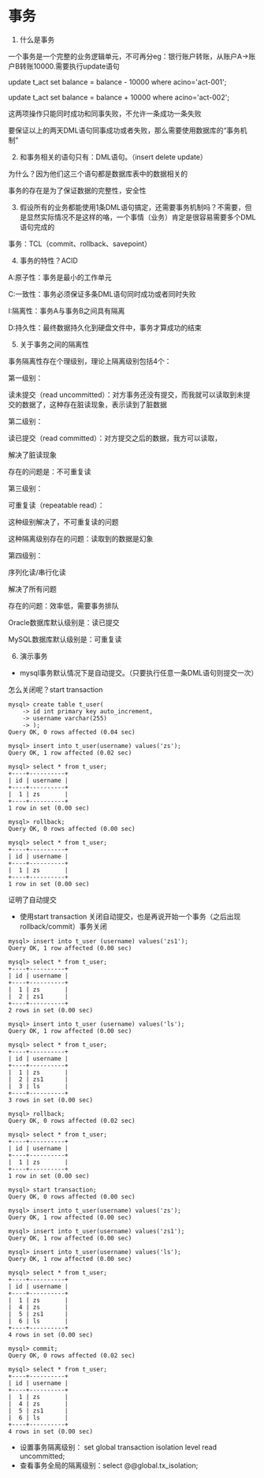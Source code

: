 # 事务

1. 什么是事务

一个事务是一个完整的业务逻辑单元，不可再分eg：银行账户转账，从账户A->账户B转账10000.需要执行update语句

update t_act set balance = balance - 10000 where acino='act-001';

update t_act set balance = balance + 10000 where acino='act-002';

这两项操作只能同时成功和同事失败，不允许一条成功一条失败

要保证以上的两天DML语句同事成功或者失败，那么需要使用数据库的“事务机制”

2. 和事务相关的语句只有：DML语句。（insert delete update）

为什么？因为他们这三个语句都是数据库表中的数据相关的

事务的存在是为了保证数据的完整性，安全性

3. 假设所有的业务都能使用1条DML语句搞定，还需要事务机制吗？不需要，但是显然实际情况不是这样的咯，一个事情（业务）肯定是很容易需要多个DML语句完成的

事务：TCL（commit、rollback、savepoint）

4. 事务的特性？ACID

A:原子性：事务是最小的工作单元

C:一致性：事务必须保证多条DML语句同时成功或者同时失败

I:隔离性：事务A与事务B之间具有隔离

D:持久性：最终数据持久化到硬盘文件中，事务才算成功的结束

5. 关于事务之间的隔离性

事务隔离性存在个理级别，理论上隔离级别包括4个：

第一级别：

  读未提交（read uncommitted）：对方事务还没有提交，而我就可以读取到未提交的数据了，这种存在脏读现象，表示读到了脏数据

第二级别：

  读已提交（read committed）：对方提交之后的数据，我方可以读取，

  解决了脏读现象

  存在的问题是：不可重复读

第三级别：

  可重复读（repeatable read）：

  这种级别解决了，不可重复读的问题

  这种隔离级别存在的问题：读取到的数据是幻象

第四级别：

  序列化读/串行化读

  解决了所有问题

  存在的问题：效率低，需要事务排队

Oracle数据库默认级别是：读已提交

MySQL数据库默认级别是：可重复读

6. 演示事务

* mysql事务默认情况下是自动提交。（只要执行任意一条DML语句则提交一次）

怎么关闭呢？start transaction

```
mysql> create table t_user(
    -> id int primary key auto_increment,
    -> username varchar(255)
    -> );
Query OK, 0 rows affected (0.04 sec)

mysql> insert into t_user(username) values('zs');
Query OK, 1 row affected (0.02 sec)

mysql> select * from t_user;
+----+----------+
| id | username |
+----+----------+
|  1 | zs       |
+----+----------+
1 row in set (0.00 sec)

mysql> rollback;
Query OK, 0 rows affected (0.00 sec)

mysql> select * from t_user;
+----+----------+
| id | username |
+----+----------+
|  1 | zs       |
+----+----------+
1 row in set (0.00 sec)
```

证明了自动提交

* 使用start transaction 关闭自动提交，也是再说开始一个事务（之后出现rollback/commit）事务关闭
```
mysql> insert into t_user (username) values('zs1');
Query OK, 1 row affected (0.00 sec)

mysql> select * from t_user;
+----+----------+
| id | username |
+----+----------+
|  1 | zs       |
|  2 | zs1      |
+----+----------+
2 rows in set (0.00 sec)

mysql> insert into t_user (username) values('ls');
Query OK, 1 row affected (0.00 sec)

mysql> select * from t_user;
+----+----------+
| id | username |
+----+----------+
|  1 | zs       |
|  2 | zs1      |
|  3 | ls       |
+----+----------+
3 rows in set (0.00 sec)

mysql> rollback;
Query OK, 0 rows affected (0.02 sec)

mysql> select * from t_user;
+----+----------+
| id | username |
+----+----------+
|  1 | zs       |
+----+----------+
1 row in set (0.00 sec)

mysql> start transaction;
Query OK, 0 rows affected (0.00 sec)

mysql> insert into t_user(username) values('zs');
Query OK, 1 row affected (0.00 sec)

mysql> insert into t_user(username) values('zs1');
Query OK, 1 row affected (0.00 sec)

mysql> insert into t_user(username) values('ls');
Query OK, 1 row affected (0.00 sec)

mysql> select * from t_user;
+----+----------+
| id | username |
+----+----------+
|  1 | zs       |
|  4 | zs       |
|  5 | zs1      |
|  6 | ls       |
+----+----------+
4 rows in set (0.00 sec)

mysql> commit;
Query OK, 0 rows affected (0.02 sec)

mysql> select * from t_user;
+----+----------+
| id | username |
+----+----------+
|  1 | zs       |
|  4 | zs       |
|  5 | zs1      |
|  6 | ls       |
+----+----------+
4 rows in set (0.00 sec)
```
* 设置事务隔离级别： set global transaction isolation level read uncommitted;
* 查看事务全局的隔离级别：select @@global.tx_isolation;